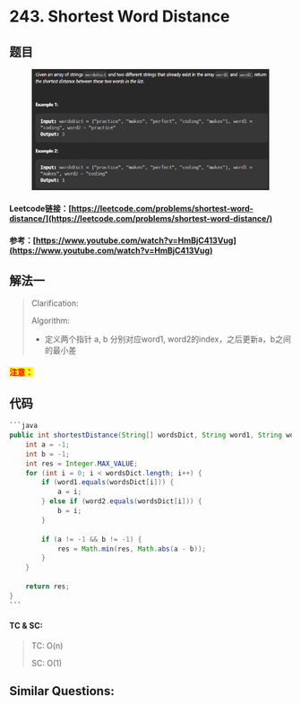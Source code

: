 # 243. Shortest Word Distance

## 题目

<figure><img src="../../.gitbook/assets/image (1) (1) (1) (1) (1) (1) (1) (1) (1) (1) (1) (1) (1) (1) (1) (1).png" alt=""><figcaption></figcaption></figure>

#### Leetcode链接：[https://leetcode.com/problems/shortest-word-distance/](https://leetcode.com/problems/shortest-word-distance/)

#### 参考：[https://www.youtube.com/watch?v=HmBjC413Vug](https://www.youtube.com/watch?v=HmBjC413Vug)

## 解法一

> Clarification:&#x20;
>
> Algorithm:&#x20;
>
> * 定义两个指针 a, b 分别对应word1, word2的index，之后更新a，b之间的最小差

#### <mark style="color:red;">注意：</mark>

## 代码

````java
```java
public int shortestDistance(String[] wordsDict, String word1, String word2) {
    int a = -1;
    int b = -1;
    int res = Integer.MAX_VALUE;
    for (int i = 0; i < wordsDict.length; i++) {
        if (word1.equals(wordsDict[i])) {
            a = i;
        } else if (word2.equals(wordsDict[i])) {
            b = i;
        }

        if (a != -1 && b != -1) {
            res = Math.min(res, Math.abs(a - b));
        }
    }

    return res;
}
```
````

#### TC & SC:&#x20;

> TC: O(n)
>
> SC: O(1)

## **Similar Questions:**&#x20;
